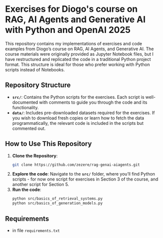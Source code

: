 # Exercises for Diogo's course on RAG, AI Agents and Generative AI with Python and OpenAI 2025

This repository contains my implementations of exercises and code examples from Diogo’s course on RAG, AI Agents, and Generative AI. The course materials were originally provided as Jupyter Notebook files, but I have restructured and replicated the code in a traditional Python project format. This structure is ideal for those who prefer working with Python scripts instead of Notebooks.

## Repository Structure

- **`src/`**: Contains the Python scripts for the exercises. Each script is well-documented with comments to guide you through the code and its functionality.
- **`data/`**: Includes pre-downloaded datasets required for the exercises. If you wish to download fresh copies or learn how to fetch the data programmatically, the relevant code is included in the scripts but commented out.

## How to Use This Repository

1. **Clone the Repository**:
   ```bash
   git clone https://github.com/zezere/rag-genai-aiagents.git
2. **Explore the code**:
   Navigate to the **`src/`** folder, where you’ll find Python scripts - for now one script for exercises in Section 3 of the course, and another script for Section 5.
3. **Run the code**:
   ```bash
   python src/basics_of_retrieval_systems.py
   python src/basics_of_generation_models.py

## Requirements
- in file `requirements.txt`
